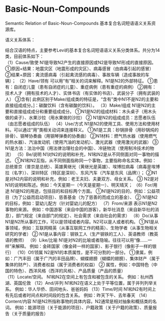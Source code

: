 # Basic-Noun-Compounds
Semantic Relation of Basic-Noun-Compounds
基本复合名词短语语义关系资源库。

语义关系体系：

结合汉语的特点，主要参考Levi的基本复合名词短语语义关系分类体系。共分为14类，目前体系如下：     
 （1）Cause/致使
N1是导致N2产生的直接原因或N2是导致N1形成的直接原因。
①原因+结果：地震灾区（地震形成的灾区）、病毒感冒（由病毒引起的感冒）
②结果+原因：禽流感病毒（引起禽流感的病毒）、事故车辆（造成事故的车辆）； 
（2）Have/领有
可以用“有”相关的词来解释。N1是N2的外部特征。
①患有：自闭症儿童（患有自闭症的儿童）、重症病例（患有重症的病例）
②拥有：技术人才（拥有技术的人才）、实体书店（有实体的书店）、武装分子（拥有武装的人）
③含有[ 此例区别于Make/组成类的特征是，“含有”类中N1不是N2的主要和直接组成成分。]：碳酸饮料（含有碳酸的饮料）。
（3）Make/组成
N1是N2的主要和直接组成成分和重要组成成分。
①N1是N2的组成材料：木头桌子（用木头做的桌子）、水果沙拉（用水果做的沙拉）
② N1是N2的组成成员：志愿者队伍（由志愿者组成的队伍）
（4）Use/方式
N1是N2的使用工具、使用方法和使用材料。可以通过“用”类相关动词来连接释义。
①N1是工具：砂锅排骨（用砂锅炖的排骨）、钢琴协奏曲（用钢琴弹奏的协奏曲）
②N1材料：燃气热水器（使用燃气的热水器）、汽油发动机（使用汽油的发动机）、激光武器（使用激光的武器）
③ N1是方法：法治中国（用法律治理社会的中国）、冷链物流（使用制冷技术的物流）
（5）Be/说明
N1对N2的说明和补充，N1和N2是从不同侧面对同一事物的描述。
①N1和N2互指，从不同侧面指称同一个事物，主要指称命名实体。例如：总统普京（普京是总统）、英雄黄继光（黄继光是英雄）、埃博拉病毒（病毒是埃博拉（名字））、深圳特区（特区是深圳）、东风汽车（汽车是东风（品牌））；
②N1是对N2内容的说明和补充，例如：老王夫妇、夫妻双方、母女关系。
③	N2是对N1的说明和陈述。例如：今天星期一（今天是星期一）、明天晴天；
（6）For/用途
N1是N2的用途，包括目的和目标两个方面。
①N1是N2的目的，例如：公益项目（为了公益而启动项目）、慈善基金（为了慈善的而成立的基金）、
②	N1是N2的目标，例如：婴幼儿配方（针对婴幼儿的配方）
（7）From/来源
表示N1是N2事物的来源。
例如：中国游客（来自中国的游客），新华社消息（来自新华社的消息），部门规定（来自部门的规定）、社会需求（来自社会的需求）
（8）Do/从事
N1是N2所从事的工作，可以是领域或者内容。N2可以是人或者机构。
①N1是从事领域，例如：互联网精英（从事互联网工作的精英）、生物学者（从事生物相关研究的学者）
②	N1是从事内容：钢铁工人（生产钢铁的工人）、英语教师（教英语的教师）
（9）Like/比喻
N1是对N2的比喻或者隐喻。往往可以用“像……一样”来解释。
例如：金砖国家（像金砖一样的国家）、影子银行（像影子一样的银行）
（10）Of/领属
N2是N1的本质属性，是不可分割的一部分。
①隶属，例如：广汽丰田（属于广汽的丰田品牌）、蝴蝶翅膀（蝴蝶的翅膀）、集体财产（属于集体的财产）、消费者权益（属于消费者的权益）
②	属性，例如：中国特色（中国的特色）、西洋风格（西洋的风格）、产品质量（产品的质量）						
（11）Locate/空间。
N1和N2在空间上有包含和被包含的关系。 
例如：杭州西湖、英国伦敦
（12）And/并列
N1和N2在语义上处于平等位置，属于并列列举关系。 
例如：华人华侨、田间地头、爸爸妈妈
（13）Time/时间
N1和N2有时间上有先后或者时间点和时间段的包含关系。
例如：昨天下午、去年春天
（14）Content/内容
N1是N2所指称事物的具体内容。N2通常是相对抽象和概括类的名词。
例如：能源项目（关于能源的项目）、户籍政策（关于户籍的政策）、质量报告（关于质量的报告）
